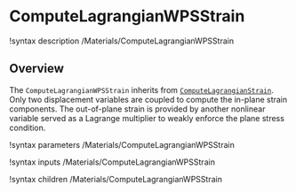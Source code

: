 # ComputeLagrangianWPSStrain

!syntax description /Materials/ComputeLagrangianWPSStrain

## Overview

The `ComputeLagrangianWPSStrain` inherits from [`ComputeLagrangianStrain`](ComputeLagrangianStrain.md). Only two displacement variables are coupled to compute the in-plane strain components. The out-of-plane strain is provided by another nonlinear variable served as a Lagrange multiplier to weakly enforce the plane stress condition.

!syntax parameters /Materials/ComputeLagrangianWPSStrain

!syntax inputs /Materials/ComputeLagrangianWPSStrain

!syntax children /Materials/ComputeLagrangianWPSStrain
